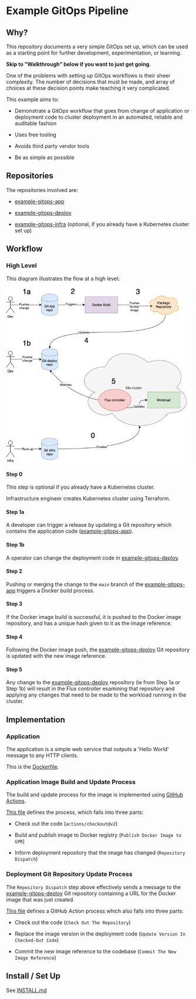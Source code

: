 # Example GitOps Pipeline

## Why?
This repository documents a very simple GitOps set up, which can be used as a starting point for further development, experimentation, or learning.

**Skip to "Walkthrough" below if you want to just get going.**

One of the problems with setting up GitOps workflows is their sheer complexity. The number of decisions that must be made, and array of choices at these decision points make teaching it very complicated.

This example aims to:

- Demonstrate a GitOps workflow that goes from change of application or deployment code to cluster deployment in an automated, reliable and auditable fashion

- Uses free tooling

- Avoids third party vendor tools

- Be as simple as possible

## Repositories

The repositories involved are:

- [example-gitops-app](https://github.com/ianmiell/example-gitops-app)

- [example-gitops-deploy](https://github.com/ianmiell/example-gitops-deploy)

- [example-gitops-infra](https://github.com/ianmiell/example-gitops-infra) (optional, if you already have a Kubernetes cluster set up)

## Workflow

### High Level

This diagram illustrates the flow at a high level:

![High Level Workflow](images/HighLevel.png)

#### Step 0

This step is optional if you already have a Kubernetes cluster.

Infrastructure engineer creates Kubernetes cluster using Terraform.

#### Step 1a

A developer can trigger a release by updating a Git repository which contains the application code ([example-gitops-app](https://github.com/ianmiell/example-gitops-app)).

#### Step 1b

A operator can change the deployment code in [example-gitops-deploy](https://github.com/ianmiell/example-gitops-deploy).

#### Step 2

Pushing or merging the change to the `main` branch of the [example-gitops-app](https://github.com/ianmiell/example-gitops-app) triggers a Docker build process.

#### Step 3

If the Docker image build is successful, it is pushed to the Docker image repository, and has a unique hash given to it as the image reference.

#### Step 4

Following the Docker image push, the [example-gitops-deploy](https://github.com/ianmiell/example-gitops-deploy) Git repository is updated with the new image reference.

#### Step 5

Any change to the [example-gitops-deploy](https://github.com/ianmiell/example-gitops-deploy) repository (ie from Step 1a or Step 1b) will result in the Flux controller examining that repository and applying any changes that need to be made to the workload running in the cluster.

## Implementation

### Application

The application is a simple web service that outputs a 'Hello World' message to any HTTP clients.

This is the [Dockerfile](https://github.com/ianmiell/example-gitops-app/blob/main/Dockerfile).

### Application Image Build and Update Process

The build and update process for the image is implemented using [GitHub Actions](https://github.com/features/actions).

[This file](https://github.com/ianmiell/example-gitops-app/blob/main/.github/workflows/main.yml) defines the process, which falls into three parts:

- Check out the code (`actions/checkout@v2`)

- Build and publish image to Docker registry (`Publish Docker Image to GPR`)

- Inform deployment repository that the image has changed (`Repository Dispatch`)

### Deployment Git Repository Update Process

The `Repository Dispatch` step above effectively sends a message to the [example-gitops-deploy](https://github.com/ianmiell/example-gitops-deploy) Git repository containing a URL for the Docker image that was just created.

[This file](https://github.com/ianmiell/example-gitops-deploy/blob/main/.github/workflows/main.yml) defines a GitHub Action process which also falls into three parts:

- Check out the code (`Check Out The Repository`)

- Replace the image version in the deployment code (`Update Version In Checked-Out Code`)

- Commit the new image reference to the codebase (`Commit The New Image Reference`)

## Install / Set Up

See [INSTALL.md](https://github.com/ianmiell/example-gitops/blob/main/INSTALL.md)
